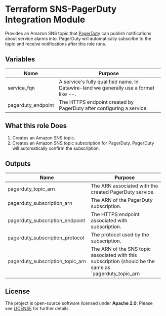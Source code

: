 # Terraform SNS-PagerDuty Integration Module

Provides an Amazon SNS topic that [PagerDuty](https://www.pagerduty.com) can publish notifications about service alarms into. PagerDuty will automatically subscribe to the topic and receive notifications after this role runs.

## Variables

|    Name            | Purpose                                                                                                               |
|--------------------|-----------------------------------------------------------------------------------------------------------------------|
| service_fqn        | A service's fully qualified name. In Datawire-land we generally use a format like <Environment>-<Label>-<Service-Id>. |
| pagerduty_endpoint | The HTTPS endpoint created by PagerDuty after configuring a service.                                                  |

## What this role Does

1. Creates an Amazon SNS topic.
2. Creates an Amazon SNS topic subscription for PagerDuty. PagerDuty will automatically confirm the subscription.

## Outputs

|    Name                          | Purpose                                                               |
|----------------------------------|-----------------------------------------------------------------------|
| pagerduty_topic_arn              | The ARN associated with the created PagerDuty service.                |                                             
| pagerduty_subscription_arn       | The ARN of the PagerDuty subscription.                                |
| pagerduty_subscription_endpoint  | The HTTPS endpoint associated with subscription.                      |
| pagerduty_subscription_protocol  | The protocol used by the subscription.                                |
| pagerduty_subscription_topic_arn | The ARN of the SNS topic associated with this subscription (should be the same as `pagerduty_topic_arn |

## License

The project is open-source software licensed under **Apache 2.0**. Please see [LICENSE](LICENSE) for further details.